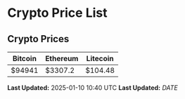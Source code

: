 # Crypto Price List

## Crypto Prices
| Bitcoin | Ethereum | Litecoin |
| ------- | -------- | -------- |
| $94941 | $3307.2 | $104.48 |
**Last Updated:** 2025-01-10 10:40 UTC
**Last Updated:** $DATE$
